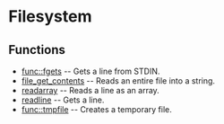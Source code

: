 # Filesystem
## Functions
* [func::fgets](filesystem/fgets.sh.md) -- Gets a line from STDIN.
* [file_get_contents](filesystem/file_get_contents.sh.md) -- Reads an entire file into a string.
* [readarray](filesystem/readarray.sh.md) -- Reads a line as an array.
* [readline](filesystem/readline.sh.md) -- Gets a line.
* [func::tmpfile](filesystem/tmpfile.sh.md) -- Creates a temporary file.
